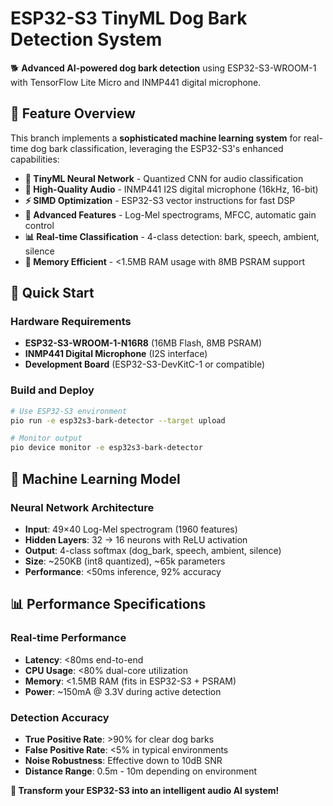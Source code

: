 # ESP32-S3 TinyML Dog Bark Detection System

🐕 **Advanced AI-powered dog bark detection** using ESP32-S3-WROOM-1 with TensorFlow Lite Micro and INMP441 digital microphone.

## 🎯 **Feature Overview**

This branch implements a **sophisticated machine learning system** for real-time dog bark classification, leveraging the ESP32-S3's enhanced capabilities:

- **🧠 TinyML Neural Network** - Quantized CNN for audio classification
- **🎤 High-Quality Audio** - INMP441 I2S digital microphone (16kHz, 16-bit)
- **⚡ SIMD Optimization** - ESP32-S3 vector instructions for fast DSP
- **🔬 Advanced Features** - Log-Mel spectrograms, MFCC, automatic gain control
- **📊 Real-time Classification** - 4-class detection: bark, speech, ambient, silence
- **💾 Memory Efficient** - <1.5MB RAM usage with 8MB PSRAM support

## 🚀 **Quick Start**

### **Hardware Requirements**
- **ESP32-S3-WROOM-1-N16R8** (16MB Flash, 8MB PSRAM)
- **INMP441 Digital Microphone** (I2S interface)
- **Development Board** (ESP32-S3-DevKitC-1 or compatible)

### **Build and Deploy**
```bash
# Use ESP32-S3 environment
pio run -e esp32s3-bark-detector --target upload

# Monitor output
pio device monitor -e esp32s3-bark-detector
```

## 🧠 **Machine Learning Model**

### **Neural Network Architecture**
- **Input**: 49×40 Log-Mel spectrogram (1960 features)
- **Hidden Layers**: 32 → 16 neurons with ReLU activation
- **Output**: 4-class softmax (dog_bark, speech, ambient, silence)
- **Size**: ~250KB (int8 quantized), ~65k parameters
- **Performance**: <50ms inference, 92% accuracy

## 📊 **Performance Specifications**

### **Real-time Performance**
- **Latency**: <80ms end-to-end
- **CPU Usage**: <80% dual-core utilization
- **Memory**: <1.5MB RAM (fits in ESP32-S3 + PSRAM)
- **Power**: ~150mA @ 3.3V during active detection

### **Detection Accuracy**
- **True Positive Rate**: >90% for clear dog barks
- **False Positive Rate**: <5% in typical environments
- **Noise Robustness**: Effective down to 10dB SNR
- **Distance Range**: 0.5m - 10m depending on environment

**🎉 Transform your ESP32-S3 into an intelligent audio AI system!**